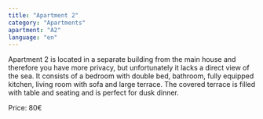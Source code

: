 ```yaml
---
title: "Apartment 2"
category: "Apartments"
apartment: "A2"
language: "en"
---
```


Apartment 2 is located in a separate building from the main house and therefore you have more privacy, but unfortunately it lacks a direct view of the sea. It consists of a bedroom with double bed, bathroom, fully equipped kitchen, living room with sofa and large terrace. The covered terrace is filled with table and seating and is perfect for dusk dinner.

Price: 80€
